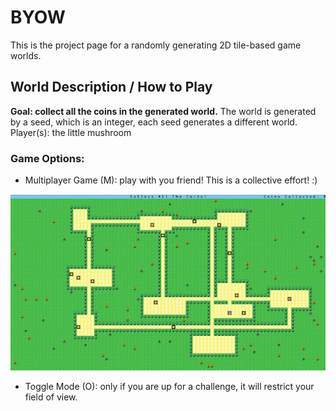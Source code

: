 # BYOW

This is the project page for a randomly generating 2D tile-based game worlds. 

## World Description / How to Play

**Goal: collect all the coins in the generated world.**
The world is generated by a seed, which is an integer, each seed generates a different world.
Player(s): the little mushroom


### Game Options:

- Multiplayer Game (M): play with you friend! This is a collective effort! :)

![title](Images/multi.png)

- Toggle Mode (O): only if you are up for a challenge, it will restrict your field of view.



